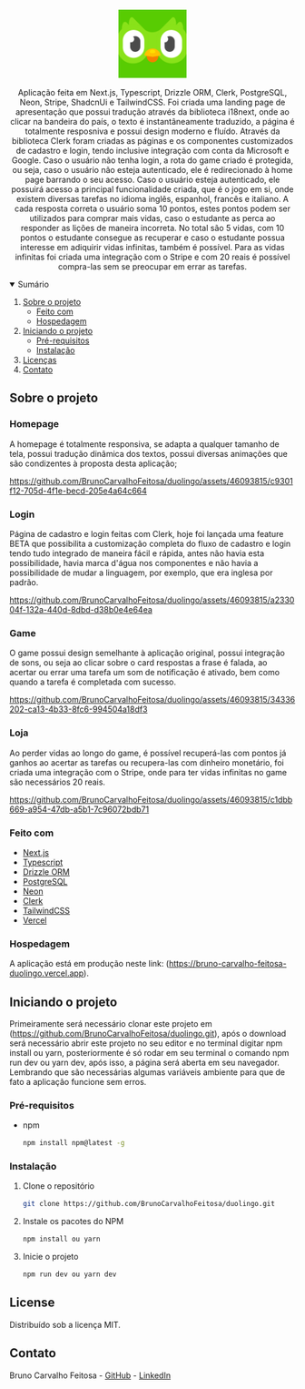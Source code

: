 <!-- PROJECT LOGO -->
<br />
<p align="center">
  <a href="https://github.com/BrunoCarvalhoFeitosa/duolingo">
    <img src="/public/images/image-duolingo-avatar.png" alt="Logo" width="120" weight="120" />
  </a>

  <p align="center">
    Aplicação feita em Next.js, Typescript, Drizzle ORM, Clerk, PostgreSQL, Neon, Stripe, ShadcnUi e TailwindCSS. Foi criada uma landing page de apresentação que possui tradução através da biblioteca i18next, onde ao clicar na bandeira do país, o texto é instantâneamente traduzido, a página é totalmente resposniva e possui design moderno e fluído. Através da biblioteca Clerk foram criadas as páginas e os componentes customizados de cadastro e login, tendo inclusive integração com conta da Microsoft e Google. Caso o usuário não tenha login, a rota do game criado é protegida, ou seja, caso o usuário não esteja autenticado, ele é redirecionado à home page barrando o seu acesso. Caso o usuário esteja autenticado, ele possuirá acesso a principal funcionalidade criada, que é o jogo em si, onde existem diversas tarefas no idioma inglês, espanhol, francês e italiano. A cada resposta correta o usuário soma 10 pontos, estes pontos podem ser utilizados para comprar mais vidas, caso o estudante as perca ao responder as lições de maneira incorreta. No total são 5 vidas, com 10 pontos o estudante consegue as recuperar e caso o estudante possua interesse em adiquirir vidas infinitas, também é possível. Para as vidas infinitas foi criada uma integração com o Stripe e com 20 reais é possível compra-las sem se preocupar em errar as tarefas. 
  </p>

<!-- TABLE OF CONTENTS -->
<details open="open">
  <summary>Sumário</summary>
  <ol>
    <li>
      <a href="#sobre-o-projeto">Sobre o projeto</a>
      <ul>
        <li><a href="#feito-com">Feito com</a></li>
        <li><a href="#hospedagem">Hospedagem</a></li>
      </ul>
    </li>
    <li>
      <a href="#iniciando-o-projeto">Iniciando o projeto</a>
      <ul>
        <li><a href="#pré-requisitos">Pré-requisitos</a></li>
        <li><a href="#instalação">Instalação</a></li>
      </ul>
    </li>
    <li><a href="#license">Licenças</a></li>
    <li><a href="#contato">Contato</a></li>
  </ol>
</details>

<!-- ABOUT THE PROJECT -->
## Sobre o projeto

### Homepage
A homepage é totalmente responsiva, se adapta a qualquer tamanho de tela, possui tradução dinâmica dos textos, possui diversas animações que são condizentes à proposta desta aplicação;

https://github.com/BrunoCarvalhoFeitosa/duolingo/assets/46093815/c9301f12-705d-4f1e-becd-205e4a64c664

### Login
Página de cadastro e login feitas com Clerk, hoje foi lançada uma feature BETA que possibilita a customização completa do fluxo de cadastro e login tendo tudo integrado de maneira fácil e rápida, antes não havia esta possibilidade, havia marca d'água nos componentes e não havia a possibilidade de mudar a linguagem, por exemplo, que era inglesa por padrão. 

https://github.com/BrunoCarvalhoFeitosa/duolingo/assets/46093815/a233004f-132a-440d-8dbd-d38b0e4e64ea

### Game
O game possui design semelhante à aplicação original, possui integração de sons, ou seja ao clicar sobre o card respostas a frase é falada, ao acertar ou errar uma tarefa um som de notificação é ativado, bem como quando a tarefa é completada com sucesso.

https://github.com/BrunoCarvalhoFeitosa/duolingo/assets/46093815/34336202-ca13-4b33-8fc6-994504a18df3

### Loja
Ao perder vidas ao longo do game, é possível recuperá-las com pontos já ganhos ao acertar as tarefas ou recupera-las com dinheiro monetário, foi criada uma integração com o Stripe, onde para ter vidas infinitas no game são necessários 20 reais.

https://github.com/BrunoCarvalhoFeitosa/duolingo/assets/46093815/c1dbb669-a954-47db-a5b1-7c96072bdb71

### Feito com

* [Next.js](https://nextjs.org)
* [Typescript](https://www.typescriptlang.org)
* [Drizzle ORM](https://orm.drizzle.team)
* [PostgreSQL](https://www.postgresql.org)
* [Neon](https://neon.tech)
* [Clerk](https://clerk.com)
* [TailwindCSS](https://tailwindcss.com)
* [Vercel](https://vercel.com)

### Hospedagem

A aplicação está em produção neste link: (https://bruno-carvalho-feitosa-duolingo.vercel.app).

<!-- GETTING STARTED -->
## Iniciando o projeto

Primeiramente será necessário clonar este projeto em (https://github.com/BrunoCarvalhoFeitosa/duolingo.git), após o download será necessário abrir este projeto no seu editor e no terminal digitar npm install ou yarn, posteriormente é só rodar em seu terminal o comando npm run dev ou yarn dev, após isso, a página será aberta em seu navegador. Lembrando que são necessárias algumas variáveis ambiente para que de fato a aplicação funcione sem erros.

### Pré-requisitos

* npm
  ```sh
  npm install npm@latest -g
  ```

### Instalação

1. Clone o repositório
   ```sh
   git clone https://github.com/BrunoCarvalhoFeitosa/duolingo.git
   ```
2. Instale os pacotes do NPM
   ```sh
   npm install ou yarn
   ```
   
3. Inicie o projeto
   ```sh
   npm run dev ou yarn dev
   ```   

<!-- LICENSE -->
## License

Distribuído sob a licença MIT.

<!-- CONTACT -->
## Contato

Bruno Carvalho Feitosa - [GitHub](https://github.com/BrunoCarvalhoFeitosa) - [LinkedIn](https://www.linkedin.com/in/bruno-carvalho-feitosa/)
